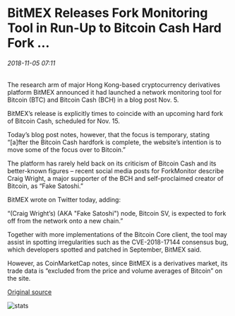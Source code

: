 # BitMEX Releases Fork Monitoring Tool in Run-Up to Bitcoin Cash Hard Fork ...

###### 2018-11-05 07:11

The research arm of major Hong Kong-based cryptocurrency derivatives platform BitMEX announced it had launched a network monitoring tool for Bitcoin (BTC) and Bitcoin Cash (BCH) in a blog post Nov. 5.

BitMEX’s release is explicitly times to coincide with an upcoming hard fork of Bitcoin Cash, scheduled for Nov. 15.

Today’s blog post notes, however, that the focus is temporary, stating “\[a\]fter the Bitcoin Cash hardfork is complete, the website’s intention is to move some of the focus over to Bitcoin.”

The platform has rarely held back on its criticism of Bitcoin Cash and its better-known figures – recent social media posts for ForkMonitor describe Craig Wright, a major supporter of the BCH and self-proclaimed creator of Bitcoin, as “Fake Satoshi.”

BitMEX wrote on Twitter today, adding:

“(Craig Wright’s) (AKA "Fake Satoshi") node, Bitcoin SV, is expected to fork off from the network onto a new chain.”

Together with more implementations of the Bitcoin Core client, the tool may assist in spotting irregularities such as the CVE-2018-17144 consensus bug, which developers spotted and patched in September, BitMEX said.

However, as CoinMarketCap notes, since BitMEX is a derivatives market, its trade data is “excluded from the price and volume averages of Bitcoin” on the site.

[Original source](https://cointelegraph.com/news/bitmex-releases-fork-monitoring-tool-in-run-up-to-bitcoin-cash-hard-fork)

![stats](https://c.statcounter.com/11760860/0/a89fa40b/1/ "stats")